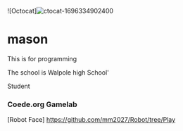 ![Octocat]![ctocat-1696334902400](https://github.com/mm2027/mason/assets/146838324/daca09b4-2211-4bb9-a245-eb9157946caf)


# mason

This is for programming

The school is Walpole high School'

Student

### Coede.org Gamelab
[Robot Face] https://github.com/mm2027/Robot/tree/Play
